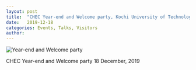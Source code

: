 ```yaml
---
layout: post
title:  "CHEC Year-end and Welcome party, Kochi University of Technology"
date:   2019-12-18
categories: Events, Talks, Visitors
author: 
---
```


![Year-end and Welcome party](https://live.staticflickr.com/65535/49268271433_ef64f20328.jpg)


CHEC Year-end and Welcome party 18 December, 2019
